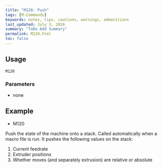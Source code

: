 ```yaml
---
title: "M120: Push" 
tags: [M-Commands]
keywords: notes, tips, cautions, warnings, admonitions
last_updated: July 3, 2016
summary: "ToDo Add Summary"
permalink: M120.html
toc: false
---
```



## Usage ##
```
M120
```

### Parameters ###
+ none

## Example ##

+ M120

Push the state of the machine onto a stack. Called automatically when a macro file is run. It pushes the following values on the stack:

1. Current feedrate
2. Extruder positions
3. Whether moves (and separately extrusion) are relative or absolute
